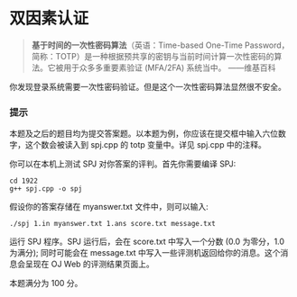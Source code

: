 # 双因素认证

> **基于时间的一次性密码算法**（英语：Time-based One-Time Password，简称：TOTP）是一种根据预共享的密钥与当前时间计算一次性密码的算法。它被用于众多多重要素验证 (MFA/2FA) 系统当中。
> ——维基百科

你发现登录系统需要一次性密码验证。但是这个一次性密码算法显然很不安全。

### 提示

本题及之后的题目均为提交答案题。以本题为例，你应该在提交框中输入六位数字，这个数会被读入到 spj.cpp 的 totp 变量中。详见 spj.cpp 中的注释。

你可以在本机上测试 SPJ 对你答案的评判。首先你需要编译 SPJ:

```
cd 1922
g++ spj.cpp -o spj
```

假设你的答案存储在 myanswer.txt 文件中，则可以输入:

```
./spj 1.in myanswer.txt 1.ans score.txt message.txt
```

运行 SPJ 程序。SPJ 运行后，会在 score.txt 中写入一个分数 (0.0 为零分，1.0 为满分); 同时可能会在 message.txt 中写入一些评测机返回给你的消息。这个消息会呈现在 OJ Web 的评测结果页面上。

本题满分为 100 分。
